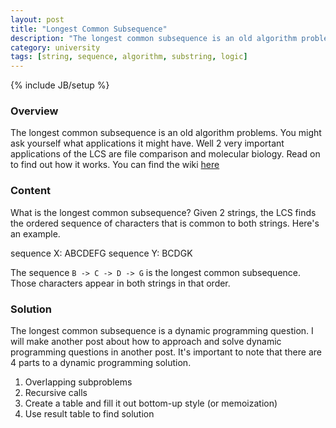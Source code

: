 ```yaml
---
layout: post
title: "Longest Common Subsequence"
description: "The longest common subsequence is an old algorithm problems. You might ask yourself what applications it might have. Well 2 very important applications of the LCS are file comparison and molecular biology. Read on to find out how it works. You can find the wiki [here](https://en.wikipedia.org/wiki/Longest_common_subsequence_problem)"
category: university
tags: [string, sequence, algorithm, substring, logic]
---
```

{% include JB/setup %}

<!-- Overview -->
<h3>Overview</h3>

The longest common subsequence is an old algorithm problems. You might ask yourself what applications it might have. Well 2 very important applications of the LCS are file comparison and molecular biology. Read on to find out how it works. You can find the wiki [here](https://en.wikipedia.org/wiki/Longest_common_subsequence_problem)


<!-- Content -->
<h3>Content</h3>

What is the longest common subsequence? Given 2 strings, the LCS finds the ordered sequence of characters that is common to both strings. Here's an example.

sequence X: ABCDEFG
sequence Y: BCDGK

The sequence `B -> C -> D -> G` is the longest common subsequence. Those characters appear in both strings in that order.


<!-- Solution -->
<h3>Solution</h3>

The longest common subsequence is a dynamic programming question. I will make another post about how to approach and solve dynamic programming questions in another post. It's important to note that there are 4 parts to a dynamic programming solution.

1. Overlapping subproblems
2. Recursive calls
3. Create a table and fill it out bottom-up style (or memoization)
4. Use result table to find solution
